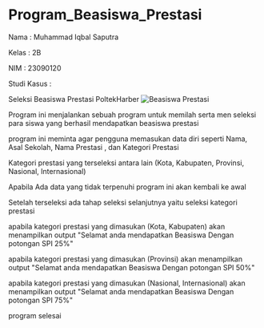 # Program_Beasiswa_Prestasi

Nama : Muhammad Iqbal Saputra 

Kelas : 2B

NIM : 23090120

Studi Kasus :

Seleksi Beasiswa Prestasi PoltekHarber
![Beasiswa Prestasi](https://github.com/muhammadiqbalsaputra/Program_Beasiswa_Prestasi/assets/145625070/80e77acb-f3dd-4b39-ae7b-a347e024bb14)

Program ini menjalankan sebuah program untuk memilah serta men seleksi para siswa yang berhasil mendapatkan beasiswa prestasi

program ini meminta agar pengguna memasukan data diri seperti Nama, Asal Sekolah, Nama Prestasi , dan Kategori Prestasi

Kategori prestasi yang terseleksi antara lain (Kota, Kabupaten, Provinsi, Nasional, Internasional)

Apabila Ada data yang tidak terpenuhi program ini akan kembali ke awal

Setelah terseleksi ada tahap seleksi selanjutnya yaitu seleksi kategori prestasi

apabila kategori prestasi yang dimasukan (Kota, Kabupaten) akan menampilkan output "Selamat anda mendapatkan Beasiswa Dengan potongan SPI 25%"

apabila kategori prestasi yang dimasukan (Provinsi) akan menampilkan output "Selamat anda mendapatkan Beasiswa Dengan potongan SPI 50%"

apabila kategori prestasi yang dimasukan (Nasional, Internasional) akan menampilkan output "Selamat anda mendapatkan Beasiswa Dengan potongan SPI 75%"

program selesai
